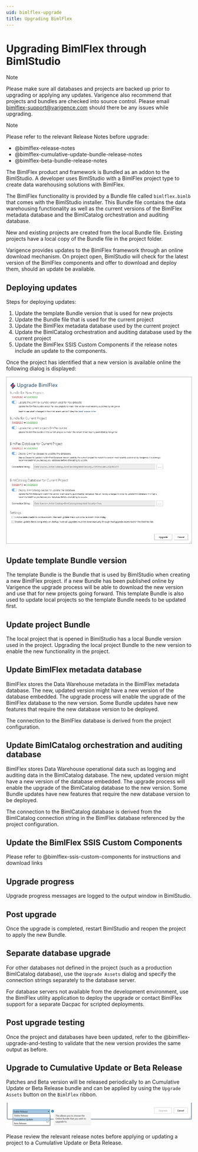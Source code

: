 ```yaml
---
uid: bimlflex-upgrade
title: Upgrading BimlFlex
---
```

# Upgrading BimlFlex through BimlStudio

> [!NOTE]
> Please make sure all databases and projects are backed up prior to upgrading or applying any updates. Varigence also recommend that projects and bundles are checked into source control.
> Please email bimlflex-support@varigence.com should there be any issues while upgrading.

> [!NOTE]
> Please refer to the relevant Release Notes before upgrade:
>
> * @bimlflex-release-notes
> * @bimlflex-cumulative-update-bundle-release-notes
> * @bimlflex-beta-bundle-release-notes

The BimlFlex product and framework is Bundled as an addon to the BimlStudio. A developer uses BimlStudio with a BimlFlex project type to create data warehousing solutions with BimlFlex.

The BimlFlex functionality is provided by a Bundle file called `bimlflex.bimlb` that comes with the BimlStudio installer. This Bundle file contains the data warehousing functionality as well as the current versions of the BimlFlex metadata database and the BimlCatalog orchestration and auditing database.

New and existing projects are created from the local Bundle file. Existing projects have a local copy of the Bundle file in the project folder.

Varigence provides updates to the BimlFlex framework through an online download mechanism. On project open, BimlStudio will check for the latest version of the BimlFlex components and offer to download and deploy them, should an update be available.

## Deploying updates

Steps for deploying updates:

1. Update the template Bundle version that is used for new projects
1. Update the Bundle file that is used for the current project
1. Update the BimlFlex metadata database used by the current project
1. Update the BimlCatalog orchestration and auditing database used by the current project
1. Update the BimlFlex SSIS Custom Components if the release notes include an update to the components.

Once the project has identified that a new version is available online the following dialog is displayed:

![BimlFlex Upgrade Assets -center -60%](images/bimlflex-ss-v5-bimlflex-upgrade-assets-dialog.png "BimlFlex Upgrade Assets")

## Update template Bundle version

The template Bundle is the Bundle that is used by BimlStudio when creating a new BimlFlex project. if a new Bundle has been published online by Varigence the upgrade process will be able to download the new version and use that for new projects going forward. This template Bundle is also used to update local projects so the template Bundle needs to be updated first.

## Update project Bundle

The local project that is opened in BimlStudio has a local Bundle version used in the project. Upgrading the local project Bundle to the new version to enable the new functionality in the project.

## Update BimlFlex metadata database

BimlFlex stores the Data Warehouse metadata in the BimlFlex metadata database. The new, updated version might have a new version of the database embedded. The upgrade process will enable the upgrade of the BimlFlex database to the new version. Some Bundle updates have new features that require the new database version to be deployed.

The connection to the BimlFlex database is derived from the project configuration.

## Update BimlCatalog orchestration and auditing database

BimlFlex stores Data Warehouse operational data such as logging and auditing data in the BimlCatalog database. The new, updated version might have a new version of the database embedded. The upgrade process will enable the upgrade of the BimlCatalog database to the new version. Some Bundle updates have new features that require the new database version to be deployed.

The connection to the BimlCatalog database is derived from the BimlCatalog connection string in the BimlFlex database referenced by the project configuration.

## Update the BimlFlex SSIS Custom Components

Please refer to @bimlflex-ssis-custom-components for instructions and download links

## Upgrade progress

Upgrade progress messages are logged to the output window in BimlStudio.

## Post upgrade

Once the upgrade is completed, restart BimlStudio and reopen the project to apply the new Bundle.

## Separate database upgrade

For other databases not defined in the project (such as a production BimlCatalog database), use the `Upgrade Assets` dialog and specify the connection strings separately to the database server.

For database servers not available from the development environment, use the BimlFlex utility application to deploy the upgrade or contact BimlFlex support for a separate Dacpac for scripted deployments.

## Post upgrade testing

Once the project and databases have been updated, refer to the @bimlflex-upgrade-and-testing to validate that the new version provides the same output as before.

## Upgrade to Cumulative Update or Beta Release

Patches and Beta version will be released periodically to an Cumulative Update or Beta Release bundle and can be applied by using the `Upgrade Assets` button on the `BimlFlex` ribbon.

![BimlFlex Cumulative Update or Beta Release -center -80%](images/bimlflex-upgrade-assets-cu.png "Cumulative Update or Beta Release")

Please review the relevant release notes before applying or updating a project to a Cumulative Update or Beta Release.